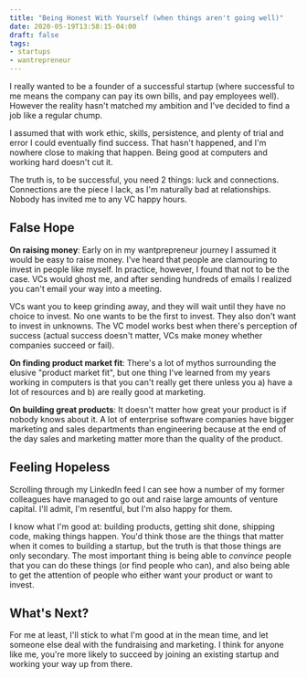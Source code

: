```yaml
---
title: "Being Honest With Yourself (when things aren't going well)"
date: 2020-05-19T13:58:15-04:00
draft: false
tags:
- startups
- wantrepreneur
---
```


I really wanted to be a founder of a successful startup (where successful to me means the company can pay its own bills, and pay employees well). However the reality hasn't matched my ambition and I've decided to find a job like a regular chump.

I assumed that with work ethic, skills, persistence, and plenty of trial and error I could eventually find success. That hasn't happened, and I'm nowhere close to making that happen. Being good at computers and working hard doesn't cut it.

The truth is, to be successful, you need 2 things: luck and connections. Connections are the piece I lack, as I'm naturally bad at relationships. Nobody has invited me to any VC happy hours.

## False Hope

**On raising money**: Early on in my wantprepreneur journey I assumed it would be easy to raise money. I've heard that people are clamouring to invest in people like myself. In practice, however, I found that not to be the case. VCs would ghost me, and after sending hundreds of emails I realized you can't email your way into a meeting.

VCs want you to keep grinding away, and they will wait until they have no choice to invest. No one wants to be the first to invest. They also don't want to invest in unknowns. The VC model works best when there's perception of success (actual success doesn't matter, VCs make money whether companies succeed or fail).

**On finding product market fit**: There's a lot of mythos surrounding the elusive "product market fit", but one thing I've learned from my years working in computers is that you can't really get there unless you a) have a lot of resources and b) are really good at marketing.

**On building great products**: It doesn't matter how great your product is if nobody knows about it. A lot of enterprise software companies have bigger marketing and sales departments than engineering because at the end of the day sales and marketing matter more than the quality of the product.

## Feeling Hopeless

Scrolling through my LinkedIn feed I can see how a number of my former colleagues have managed to go out and raise large amounts of venture capital. I'll admit, I'm resentful, but I'm also happy for them.

I know what I'm good at: building products, getting shit done, shipping code, making things happen. You'd think those are the things that matter when it comes to building a startup, but the truth is that those things are only secondary. The most important thing is being able to _convince_ people that you can do these things (or find people who can), and also being able to get the attention of people who either want your product or want to invest.

## What's Next?

For me at least, I'll stick to what I'm good at in the mean time, and let someone else deal with the fundraising and marketing. I think for anyone like me, you're more likely to succeed by joining an existing startup and working your way up from there.
